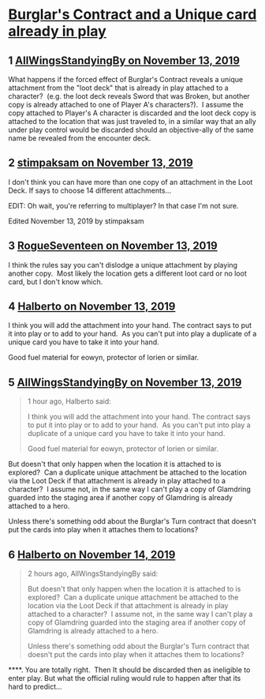 # [Burglar&#039;s Contract and a Unique card already in play](https://community.fantasyflightgames.com/topic/302262-burglars-contract-and-a-unique-card-already-in-play/)

## 1 [AllWingsStandyingBy on November 13, 2019](https://community.fantasyflightgames.com/topic/302262-burglars-contract-and-a-unique-card-already-in-play/?do=findComment&comment=3828002)

What happens if the forced effect of Burglar's Contract reveals a unique attachment from the "loot deck" that is already in play attached to a character?  (e.g. the loot deck reveals Sword that was Broken, but another copy is already attached to one of Player A's characters?).  I assume the copy attached to Player's A character is discarded and the loot deck copy is attached to the location that was just traveled to, in a similar way that an ally under play control would be discarded should an objective-ally of the same name be revealed from the encounter deck.

## 2 [stimpaksam on November 13, 2019](https://community.fantasyflightgames.com/topic/302262-burglars-contract-and-a-unique-card-already-in-play/?do=findComment&comment=3828018)

I don't think you can have more than one copy of an attachment in the Loot Deck. If says to choose 14 different attachments...

EDIT: Oh wait, you're referring to multiplayer? In that case I'm not sure.

Edited November 13, 2019 by stimpaksam

## 3 [RogueSeventeen on November 13, 2019](https://community.fantasyflightgames.com/topic/302262-burglars-contract-and-a-unique-card-already-in-play/?do=findComment&comment=3828156)

I think the rules say you can't dislodge a unique attachment by playing another copy.  Most likely the location gets a different loot card or no loot card, but I don't know which.

## 4 [Halberto on November 13, 2019](https://community.fantasyflightgames.com/topic/302262-burglars-contract-and-a-unique-card-already-in-play/?do=findComment&comment=3828166)

I think you will add the attachment into your hand. The contract says to put it into play or to add to your hand.  As you can't put into play a duplicate of a unique card you have to take it into your hand.

Good fuel material for eowyn, protector of lorien or similar. 

## 5 [AllWingsStandyingBy on November 13, 2019](https://community.fantasyflightgames.com/topic/302262-burglars-contract-and-a-unique-card-already-in-play/?do=findComment&comment=3828294)

> 1 hour ago, Halberto said:
> 
> I think you will add the attachment into your hand. The contract says to put it into play or to add to your hand.  As you can't put into play a duplicate of a unique card you have to take it into your hand.
> 
> Good fuel material for eowyn, protector of lorien or similar. 


But doesn't that only happen when the location it is attached to is explored?  Can a duplicate unique attachment be attached to the location via the Loot Deck if that attachment is already in play attached to a character?  I assume not, in the same way I can't play a copy of Glamdring guarded into the staging area if another copy of Glamdring is already attached to a hero.

Unless there's something odd about the Burglar's Turn contract that doesn't put the cards into play when it attaches them to locations?

## 6 [Halberto on November 14, 2019](https://community.fantasyflightgames.com/topic/302262-burglars-contract-and-a-unique-card-already-in-play/?do=findComment&comment=3828426)

> 2 hours ago, AllWingsStandyingBy said:
> 
> 
> But doesn't that only happen when the location it is attached to is explored?  Can a duplicate unique attachment be attached to the location via the Loot Deck if that attachment is already in play attached to a character?  I assume not, in the same way I can't play a copy of Glamdring guarded into the staging area if another copy of Glamdring is already attached to a hero.
> 
> Unless there's something odd about the Burglar's Turn contract that doesn't put the cards into play when it attaches them to locations?

****. You are totally right.  Then It should be discarded then as ineligible to enter play. But what the official ruling would rule to happen after that its hard to predict...

